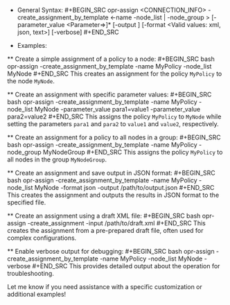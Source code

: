 * General Syntax:
#+BEGIN_SRC
opr-assign <CONNECTION_INFO> -create_assignment_by_template <-name <Policy Name> -node_list <Node List> | -node_group <Node Group>> [-parameter_value <Parameter=<Value>>]* [-output <Path to the output file>] [-format <Valid values: xml, json, text>] [-verbose]
#+END_SRC

* Examples:

** Create a simple assignment of a policy to a node:
#+BEGIN_SRC bash
opr-assign -create_assignment_by_template -name MyPolicy -node_list MyNode
#+END_SRC
This creates an assignment for the policy `MyPolicy` to the node `MyNode`.

** Create an assignment with specific parameter values:
#+BEGIN_SRC bash
opr-assign -create_assignment_by_template -name MyPolicy -node_list MyNode -parameter_value para1=value1 -parameter_value para2=value2
#+END_SRC
This assigns the policy `MyPolicy` to `MyNode` while setting the parameters `para1` and `para2` to `value1` and `value2`, respectively.

** Create an assignment for a policy to all nodes in a group:
#+BEGIN_SRC bash
opr-assign -create_assignment_by_template -name MyPolicy -node_group MyNodeGroup
#+END_SRC
This assigns the policy `MyPolicy` to all nodes in the group `MyNodeGroup`.

** Create an assignment and save output in JSON format:
#+BEGIN_SRC bash
opr-assign -create_assignment_by_template -name MyPolicy -node_list MyNode -format json -output /path/to/output.json
#+END_SRC
This creates the assignment and outputs the results in JSON format to the specified file.

** Create an assignment using a draft XML file:
#+BEGIN_SRC bash
opr-assign -create_assignment -input /path/to/draft.xml
#+END_SRC
This creates the assignment from a pre-prepared draft file, often used for complex configurations.

** Enable verbose output for debugging:
#+BEGIN_SRC bash
opr-assign -create_assignment_by_template -name MyPolicy -node_list MyNode -verbose
#+END_SRC
This provides detailed output about the operation for troubleshooting.

Let me know if you need assistance with a specific customization or additional examples!
